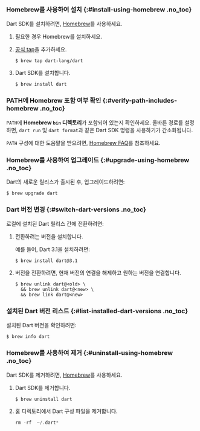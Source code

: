 
### Homebrew를 사용하여 설치 {:#install-using-homebrew .no_toc}

Dart SDK를 설치하려면, [Homebrew][]를 사용하세요.

1. 필요한 경우 Homebrew를 설치하세요.

1. [공식 tap][tap]을 추가하세요.

   ```console
   $ brew tap dart-lang/dart
   ```

2. Dart SDK를 설치합니다.

   ```console
   $ brew install dart
   ```

### PATH에 Homebrew 포함 여부 확인 {:#verify-path-includes-homebrew .no_toc}

`PATH`에 **Homebrew `bin` 디렉토리**가 포함되어 있는지 확인하세요. 
올바른 경로를 설정하면, `dart run` 및 `dart format`과 같은 Dart SDK 명령을 사용하기가 간소화됩니다.

`PATH` 구성에 대한 도움말을 받으려면, [Homebrew FAQ][]를 참조하세요.

### Homebrew를 사용하여 업그레이드 {:#upgrade-using-homebrew .no_toc}

Dart의 새로운 릴리스가 출시된 후, 업그레이드하려면:

```console
$ brew upgrade dart
```

### Dart 버전 변경 {:#switch-dart-versions .no_toc}

로컬에 설치된 Dart 릴리스 간에 전환하려면:

1. 전환하려는 버전을 설치합니다.

   예를 들어, Dart 3.1을 설치하려면:

   ```console
   $ brew install dart@3.1
   ```

2. 버전을 전환하려면, 현재 버전의 연결을 해제하고 원하는 버전을 연결합니다.

   ```console
   $ brew unlink dart@<old> \
     && brew unlink dart@<new> \
     && brew link dart@<new>
   ```

### 설치된 Dart 버전 리스트 {:#list-installed-dart-versions .no_toc}

설치된 Dart 버전을 확인하려면:

```console
$ brew info dart
```

### Homebrew를 사용하여 제거 {:#uninstall-using-homebrew .no_toc}

Dart SDK를 제거하려면, [Homebrew][]를 사용하세요.

1. Dart SDK를 제거합니다.

   ```console
   $ brew uninstall dart
   ```

2. 홈 디렉토리에서 Dart 구성 파일을 제거합니다.

   ```dart
   rm -rf  ~/.dart*
   ```

[Homebrew]: https://brew.sh
[tap]: {{site.repo.dart.org}}/homebrew-dart
[Homebrew FAQ]: https://docs.brew.sh/FAQ#my-mac-apps-dont-find-homebrew-utilities
